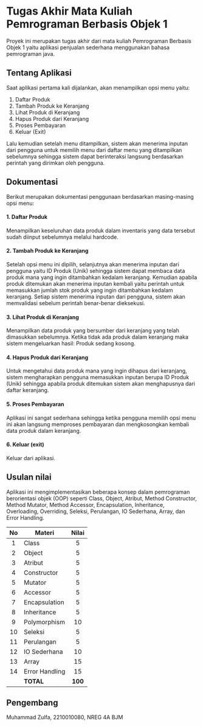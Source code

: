 # Tugas Akhir Mata Kuliah Pemrograman Berbasis Objek 1

Proyek ini merupakan tugas akhir dari mata kuliah Pemrograman Berbasis Objek 1 yaitu aplikasi penjualan sederhana menggunakan bahasa pemrograman java.

## Tentang Aplikasi

Saat aplikasi pertama kali dijalankan, akan menampilkan opsi menu yaitu:
1. Daftar Produk
2. Tambah Produk ke Keranjang
3. Lihat Produk di Keranjang
4. Hapus Produk dari Keranjang
5. Proses Pembayaran
6. Keluar (Exit)

Lalu kemudian setelah menu ditampilkan, sistem akan menerima inputan dari pengguna untuk memilih menu dari daftar menu yang ditampilkan sebelumnya sehingga sistem dapat berinteraksi langsung berdasarkan perintah yang dirimkan oleh pengguna.

## Dokumentasi

Berikut merupakan dokumentasi penggunaan berdasarkan masing-masing opsi menu:

#### 1. Daftar Produk
Menampilkan keseluruhan data produk dalam inventaris yang data tersebut sudah diinput sebelumnya melalui hardcode. 

#### 2. Tambah Produk ke Keranjang
Setelah opsi menu ini dipilih, selanjutnya akan menerima inputan dari pengguna yaitu ID Produk (Unik) sehingga sistem dapat membaca data produk mana yang ingin ditambahkan kedalam keranjang. Kemudian apabila produk ditemukan akan menerima inputan kembali yaitu perintah untuk memasukkan jumlah stok produk yang ingin ditambahkan kedalam keranjang. Setiap sistem menerima inputan dari pengguna, sistem akan memvalidasi sebelum perintah benar-benar dieksekusi.

#### 3. Lihat Produk di Keranjang
Menampilkan data produk yang bersumber dari keranjang yang telah dimasukkan sebelumnya. Ketika tidak ada produk dalam keranjang maka sistem mengeluarkan hasil: Produk sedang kosong.

#### 4. Hapus Produk dari Keranjang
Untuk mengetahui data produk mana yang ingin dihapus dari keranjang, sistem mengharapkan pengguna memasukkan inputan berupa ID Produk (Unik) sehingga apabila produk ditemukan sistem akan menghapusnya dari daftar keranjang. 

#### 5. Proses Pembayaran
Aplikasi ini sangat sederhana sehingga ketika pengguna memilih opsi menu ini akan langsung memproses pembayaran dan mengkosongkan kembali data produk dalam keranjang.

#### 6. Keluar (exit)
Keluar dari aplikasi.

## Usulan nilai

Aplikasi ini mengimplementasikan beberapa konsep dalam pemrograman berorientasi objek (OOP) seperti Class, Object, Atribut, Method Constructor, Method Mutator, Method Accessor, Encapsulation, Inheritance, Overloading, Overriding, Seleksi, Perulangan, IO Sederhana, Array, dan Error Handling.

| No  | Materi         |  Nilai  |
| :-: | -------------- | :-----: |
|  1  | Class          |    5    |
|  2  | Object         |    5    |
|  3  | Atribut        |    5    |
|  4  | Constructor    |    5    |
|  5  | Mutator        |    5    |
|  6  | Accessor       |    5    |
|  7  | Encapsulation  |    5    |
|  8  | Inheritance    |    5    |
|  9  | Polymorphism   |   10    |
| 10  | Seleksi        |    5    |
| 11  | Perulangan     |    5    |
| 12  | IO Sederhana   |   10    |
| 13  | Array          |   15    |
| 14  | Error Handling |   15    |
|     | **TOTAL**      | **100** |

## Pengembang

Muhammad Zulfa, 2210010080, NREG 4A BJM
